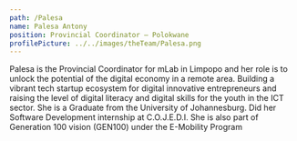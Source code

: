 ```yaml
---
path: /Palesa
name: Palesa Antony
position: Provincial Coordinator – Polokwane
profilePicture: ../../images/theTeam/Palesa.png
---
```


Palesa is the Provincial Coordinator for mLab in Limpopo and her role is to unlock the potential of the digital economy in a remote area. Building a vibrant tech startup ecosystem for digital innovative entrepreneurs and raising the level of digital literacy and digital skills for the youth in the ICT sector. She is a Graduate from the University of Johannesburg. Did her Software Development internship at C.O.J.E.D.I. She is also part of Generation 100 vision (GEN100) under the E-Mobility Program
